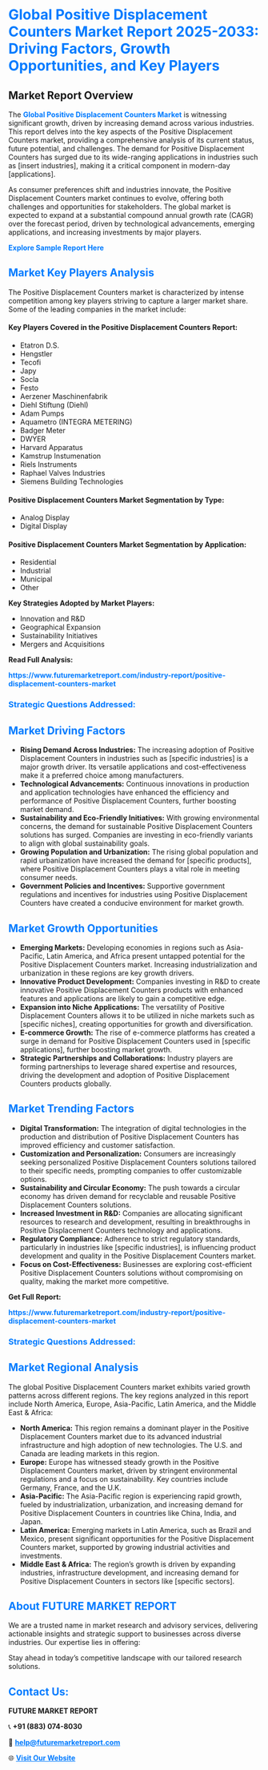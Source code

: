 <h1 style="color: #007BFF;">Global Positive Displacement Counters Market Report 2025-2033: Driving Factors, Growth Opportunities, and Key Players</h1>

<section id="overview">
<h2>Market Report Overview</h2>
<p>The <a href="https://www.futuremarketreport.com/industry-report/positive-displacement-counters-market" style="color: #007BFF; text-decoration: none;"><strong>Global Positive Displacement Counters Market</strong></a> is witnessing significant growth, driven by increasing demand across various industries. This report delves into the key aspects of the Positive Displacement Counters market, providing a comprehensive analysis of its current status, future potential, and challenges. The demand for Positive Displacement Counters has surged due to its wide-ranging applications in industries such as [insert industries], making it a critical component in modern-day [applications].</p>
<p>As consumer preferences shift and industries innovate, the Positive Displacement Counters market continues to evolve, offering both challenges and opportunities for stakeholders. The global market is expected to expand at a substantial compound annual growth rate (CAGR) over the forecast period, driven by technological advancements, emerging applications, and increasing investments by major players.</p>
</section>

<section id="overview">
<p><a href="https://www.futuremarketreport.com/request-sample/reportId=52144" style="color: #007BFF; text-decoration: none;"><strong>Explore Sample Report Here</strong></a></p>
</section>

<section id="key-players">
<h2 style="color: #007BFF;">Market Key Players Analysis</h2>
<p>The Positive Displacement Counters market is characterized by intense competition among key players striving to capture a larger market share. Some of the leading companies in the market include:</p>
<h4>Key Players Covered in the Positive Displacement Counters Report:</h4>
<ul><li>Etatron D.S.</li><li>Hengstler</li><li>Tecofi</li><li>Japy</li><li>Socla</li><li>Festo</li><li>Aerzener Maschinenfabrik</li><li>Diehl Stiftung (Diehl)</li><li>Adam Pumps</li><li>Aquametro (INTEGRA METERING)</li><li>Badger Meter</li><li>DWYER</li><li>Harvard Apparatus</li><li>Kamstrup Instumenation</li><li>Riels Instruments</li><li>Raphael Valves Industries</li><li>Siemens Building Technologies</li></ul>
<h4>Positive Displacement Counters Market Segmentation by Type:</h4>
<ul><li>Analog Display</li><li>Digital Display</li></ul>

<h4>Positive Displacement Counters Market Segmentation by Application:</h4>
<ul><li>Residential</li><li>Industrial</li><li>Municipal</li><li>Other</li></ul>
<p><strong>Key Strategies Adopted by Market Players:</strong></p>
<ul>
<li>Innovation and R&D</li>
<li>Geographical Expansion</li>
<li>Sustainability Initiatives</li>
<li>Mergers and Acquisitions</li>
</ul>
</section>

<section>
<p><strong>Read Full Analysis: </strong></p><a href="https://www.futuremarketreport.com/industry-report/positive-displacement-counters-market" style="color: #007BFF; text-decoration: none;"><strong>https://www.futuremarketreport.com/industry-report/positive-displacement-counters-market</strong></a>
<h3 style="color: #007BFF;">Strategic Questions Addressed:</h3>
</section>

<section id="driving-factors">
<h2 style="color: #007BFF;">Market Driving Factors</h2>
<ul>
<li><strong>Rising Demand Across Industries:</strong> The increasing adoption of Positive Displacement Counters in industries such as [specific industries] is a major growth driver. Its versatile applications and cost-effectiveness make it a preferred choice among manufacturers.</li>
<li><strong>Technological Advancements:</strong> Continuous innovations in production and application technologies have enhanced the efficiency and performance of Positive Displacement Counters, further boosting market demand.</li>
<li><strong>Sustainability and Eco-Friendly Initiatives:</strong> With growing environmental concerns, the demand for sustainable Positive Displacement Counters solutions has surged. Companies are investing in eco-friendly variants to align with global sustainability goals.</li>
<li><strong>Growing Population and Urbanization:</strong> The rising global population and rapid urbanization have increased the demand for [specific products], where Positive Displacement Counters plays a vital role in meeting consumer needs.</li>
<li><strong>Government Policies and Incentives:</strong> Supportive government regulations and incentives for industries using Positive Displacement Counters have created a conducive environment for market growth.</li>
</ul>
</section>

<section id="growth-opportunities">
<h2 style="color: #007BFF;">Market Growth Opportunities</h2>
<ul>
<li><strong>Emerging Markets:</strong> Developing economies in regions such as Asia-Pacific, Latin America, and Africa present untapped potential for the Positive Displacement Counters market. Increasing industrialization and urbanization in these regions are key growth drivers.</li>
<li><strong>Innovative Product Development:</strong> Companies investing in R&D to create innovative Positive Displacement Counters products with enhanced features and applications are likely to gain a competitive edge.</li>
<li><strong>Expansion into Niche Applications:</strong> The versatility of Positive Displacement Counters allows it to be utilized in niche markets such as [specific niches], creating opportunities for growth and diversification.</li>
<li><strong>E-commerce Growth:</strong> The rise of e-commerce platforms has created a surge in demand for Positive Displacement Counters used in [specific applications], further boosting market growth.</li>
<li><strong>Strategic Partnerships and Collaborations:</strong> Industry players are forming partnerships to leverage shared expertise and resources, driving the development and adoption of Positive Displacement Counters products globally.</li>
</ul>
</section>

<section id="trending-factors">
<h2 style="color: #007BFF;">Market Trending Factors</h2>
<ul>
<li><strong>Digital Transformation:</strong> The integration of digital technologies in the production and distribution of Positive Displacement Counters has improved efficiency and customer satisfaction.</li>
<li><strong>Customization and Personalization:</strong> Consumers are increasingly seeking personalized Positive Displacement Counters solutions tailored to their specific needs, prompting companies to offer customizable options.</li>
<li><strong>Sustainability and Circular Economy:</strong> The push towards a circular economy has driven demand for recyclable and reusable Positive Displacement Counters solutions.</li>
<li><strong>Increased Investment in R&D:</strong> Companies are allocating significant resources to research and development, resulting in breakthroughs in Positive Displacement Counters technology and applications.</li>
<li><strong>Regulatory Compliance:</strong> Adherence to strict regulatory standards, particularly in industries like [specific industries], is influencing product development and quality in the Positive Displacement Counters market.</li>
<li><strong>Focus on Cost-Effectiveness:</strong> Businesses are exploring cost-efficient Positive Displacement Counters solutions without compromising on quality, making the market more competitive.</li>
</ul>
</section>

<section>
<p><strong>Get Full Report: </strong></p><a href="https://www.futuremarketreport.com/industry-report/positive-displacement-counters-market" style="color: #007BFF; text-decoration: none;"><strong>https://www.futuremarketreport.com/industry-report/positive-displacement-counters-market</strong></a>
<h3 style="color: #007BFF;">Strategic Questions Addressed:</h3>
</section>


<section id="regional-analysis">
<h2 style="color: #007BFF;">Market Regional Analysis</h2>
<p>The global Positive Displacement Counters market exhibits varied growth patterns across different regions. The key regions analyzed in this report include North America, Europe, Asia-Pacific, Latin America, and the Middle East & Africa:</p>
<ul>
<li><strong>North America:</strong> This region remains a dominant player in the Positive Displacement Counters market due to its advanced industrial infrastructure and high adoption of new technologies. The U.S. and Canada are leading markets in this region.</li>
<li><strong>Europe:</strong> Europe has witnessed steady growth in the Positive Displacement Counters market, driven by stringent environmental regulations and a focus on sustainability. Key countries include Germany, France, and the U.K.</li>
<li><strong>Asia-Pacific:</strong> The Asia-Pacific region is experiencing rapid growth, fueled by industrialization, urbanization, and increasing demand for Positive Displacement Counters in countries like China, India, and Japan.</li>
<li><strong>Latin America:</strong> Emerging markets in Latin America, such as Brazil and Mexico, present significant opportunities for the Positive Displacement Counters market, supported by growing industrial activities and investments.</li>
<li><strong>Middle East & Africa:</strong> The region’s growth is driven by expanding industries, infrastructure development, and increasing demand for Positive Displacement Counters in sectors like [specific sectors].</li>
</ul>
</section>

<footer>
<h2 style="color: #007BFF;">About FUTURE MARKET REPORT</h2>
<p>We are a trusted name in market research and advisory services, delivering actionable insights and strategic support to businesses across diverse industries. Our expertise lies in offering:</p>

<p>Stay ahead in today’s competitive landscape with our tailored research solutions.</p>

<h2 style="color: #007BFF;">Contact Us:</h2>
<p><strong>FUTURE MARKET REPORT</strong></p>
<p>📞 <strong>+91 (883) 074-8030</strong></p>
<p>📧 <strong><a href="mailto:help@futuremarketreport.com" style="color: #007BFF;">help@futuremarketreport.com</a></strong></p>
<p>🌐 <strong><a href="https://www.futuremarketreport.com/" style="color: #007BFF;">Visit Our Website</a></strong></p>
</footer>